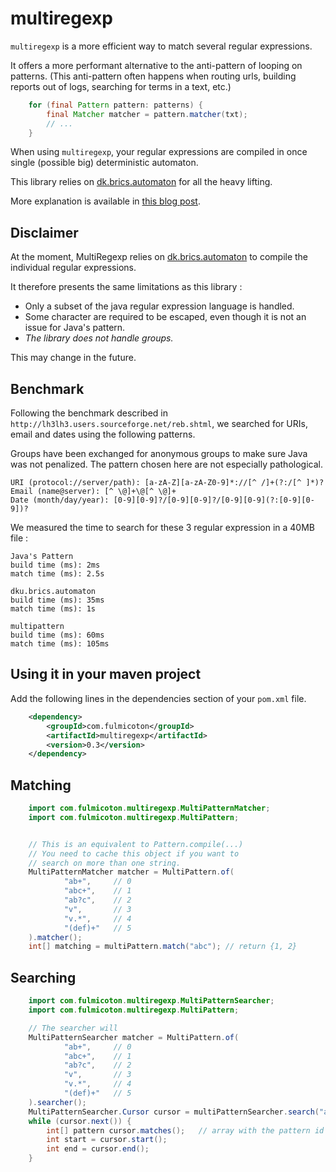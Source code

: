 multiregexp
===========

`multiregexp` is a more efficient way to match several regular expressions.

It offers a more performant alternative to the anti-pattern of looping on patterns. (This anti-pattern often happens when routing urls, building reports out of logs, searching for terms in a text, etc.)

```java
    for (final Pattern pattern: patterns) {
        final Matcher matcher = pattern.matcher(txt);
        // ...
    }
```

When using `multiregexp`, your regular expressions are compiled in once single (possible big) deterministic automaton. 

This library relies on [dk.brics.automaton](http://www.brics.dk/automaton/) for all the heavy lifting. 

More explanation is available in [this blog post](http://fulmicoton.com/posts/multiregexp/).


Disclaimer
--------------------

At the moment, MultiRegexp relies on [dk.brics.automaton](http://www.brics.dk/automaton/) to compile the individual regular expressions. 

It therefore presents the same limitations as this library :

* Only a subset of the java regular expression language is handled. 
* Some character are required to be escaped, even though it is not an issue for Java's pattern.
* *The library does not handle groups.*

This may change in the future.


Benchmark
--------------------

Following the benchmark described in `http://lh3lh3.users.sourceforge.net/reb.shtml`, we searched for URIs, email and dates using the following patterns.

Groups have been exchanged for anonymous groups to make sure Java was not penalized. The pattern chosen here are not especially pathological.

    URI (protocol://server/path): [a-zA-Z][a-zA-Z0-9]*://[^ /]+(?:/[^ ]*)?
    Email (name@server): [^ \@]+\@[^ \@]+
    Date (month/day/year): [0-9][0-9]?/[0-9][0-9]?/[0-9][0-9](?:[0-9][0-9])?

We measured the time to search for these 3 regular expression in a 40MB file :

    
    Java's Pattern
    build time (ms): 2ms
    match time (ms): 2.5s
    
    dku.brics.automaton
    build time (ms): 35ms
    match time (ms): 1s
    
    multipattern
    build time (ms): 60ms
    match time (ms): 105ms



Using it in your maven project
--------------------------------------------

Add the following lines in the dependencies section of your `pom.xml` file.

```xml    
    <dependency>
        <groupId>com.fulmicoton</groupId>
        <artifactId>multiregexp</artifactId>
        <version>0.3</version>
    </dependency>
```    



Matching
--------------------
	
```java
	import com.fulmicoton.multiregexp.MultiPatternMatcher;
	import com.fulmicoton.multiregexp.MultiPattern;


	// This is an equivalent to Pattern.compile(...)
	// You need to cache this object if you want to 
	// search on more than one string.
    MultiPatternMatcher matcher = MultiPattern.of(
            "ab+",     // 0
            "abc+",    // 1
            "ab?c",    // 2
            "v",       // 3
            "v.*",     // 4
            "(def)+"   // 5
    ).matcher();
    int[] matching = multiPattern.match("abc"); // return {1, 2}
```

Searching 
---------------------

```java
	import com.fulmicoton.multiregexp.MultiPatternSearcher;
	import com.fulmicoton.multiregexp.MultiPattern;

	// The searcher will 
    MultiPatternSearcher matcher = MultiPattern.of(
            "ab+",     // 0
            "abc+",    // 1
            "ab?c",    // 2
            "v",       // 3
            "v.*",     // 4
            "(def)+"   // 5
    ).searcher();
    MultiPatternSearcher.Cursor cursor = multiPatternSearcher.search("ab abc vvv");
    while (cursor.next()) {
    	int[] pattern cursor.matches();   // array with the pattern id which match ends at this position
        int start = cursor.start();
        int end = cursor.end();
    }
```
